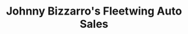 ---
title: "Johnny Bizzarro's Fleetwing Auto Sales"
url: /erie/johnny-bizzarros-fleetwing-auto-sales/
shop: car
---
